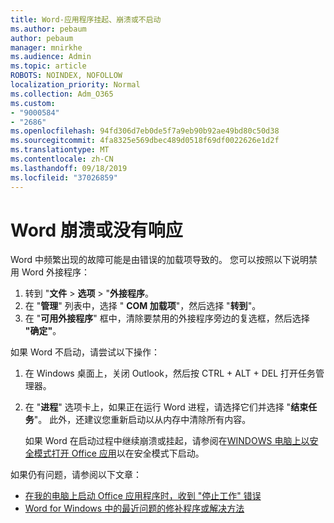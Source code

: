 ```yaml
---
title: Word-应用程序挂起、崩溃或不启动
ms.author: pebaum
author: pebaum
manager: mnirkhe
ms.audience: Admin
ms.topic: article
ROBOTS: NOINDEX, NOFOLLOW
localization_priority: Normal
ms.collection: Adm_O365
ms.custom:
- "9000584"
- "2686"
ms.openlocfilehash: 94fd306d7eb0de5f7a9eb90b92ae49bd80c50d38
ms.sourcegitcommit: 4fa8325e569dbec489d0518f69df0022626e1d2f
ms.translationtype: MT
ms.contentlocale: zh-CN
ms.lasthandoff: 09/18/2019
ms.locfileid: "37026859"
---
```

# <a name="word-crashes-or-doesnt-respond"></a>Word 崩溃或没有响应

Word 中频繁出现的故障可能是由错误的加载项导致的。 您可以按照以下说明禁用 Word 外接程序：

1. 转到 "**文件** > **选项** > "**外接程序**。
2. 在 "**管理**" 列表中，选择 " **COM 加载项**"，然后选择 "**转到**"。
3. 在 "**可用外接程序**" 框中，清除要禁用的外接程序旁边的复选框，然后选择 **"确定"**。

如果 Word 不启动，请尝试以下操作：

1.   在 Windows 桌面上，关闭 Outlook，然后按 CTRL + ALT + DEL 打开任务管理器。 
2. 在 "**进程**" 选项卡上，如果正在运行 Word 进程，请选择它们并选择 "**结束任务**"。 此外，还建议您重新启动以从内存中清除所有内容。

    如果 Word 在启动过程中继续崩溃或挂起，请参阅在[WINDOWS 电脑上以安全模式打开 Office 应用](https://support.office.com/en-us/article/Open-Office-apps-in-safe-mode-on-a-Windows-PC-dedf944a-5f4b-4afb-a453-528af4f7ac72)以在安全模式下启动。

如果仍有问题，请参阅以下文章： 
- [在我的电脑上启动 Office 应用程序时，收到 "停止工作" 错误](https://support.office.com/article/52bd7985-4e99-4a35-84c8-2d9b8301a2fa)
- [Word for Windows 中的最近问题的修补程序或解决方法](https://support.office.com/article/bf6bf17c-2807-4871-83ce-e337ae8f0b86)